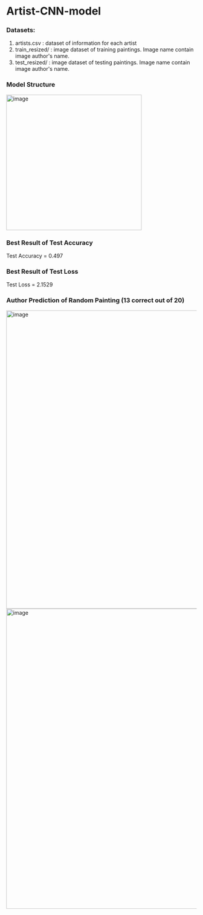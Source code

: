 # Artist-CNN-model

### Datasets: 
1. artists.csv : dataset of information for each artist
2. train_resized/ : image dataset of training paintings. Image name contain image author's name.
3. test_resized/ : image dataset of testing paintings. Image name contain image author's name.

### Model Structure
<img width="358" alt="image" src="https://user-images.githubusercontent.com/92381825/230929855-a9b6725f-96c4-47f8-87f4-1637f17572e3.png">



### Best Result of Test Accuracy
Test Accuracy = 0.497

### Best Result of Test Loss
Test Loss = 2.1529

### Author Prediction of Random Painting (13 correct out of 20)
<img width="788" alt="image" src="https://user-images.githubusercontent.com/92381825/230929519-0ac7de81-83e5-4ab4-9a4f-de5afba9aecf.png">
<img width="793" alt="image" src="https://user-images.githubusercontent.com/92381825/230929635-cfbfcc68-98f1-41e6-bae2-2fa6496dd98e.png">

